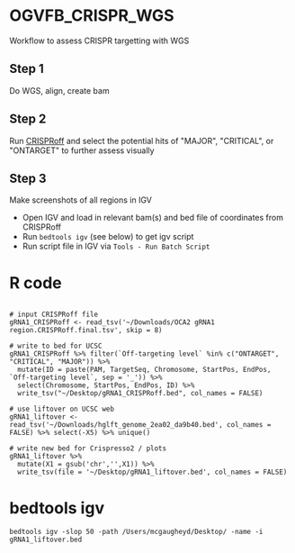 # OGVFB_CRISPR_WGS
Workflow to assess CRISPR targetting with WGS


## Step 1
Do WGS, align, create bam

## Step 2
Run [CRISPRoff](https://rth.dk/resources/crispr/crisproff/) and select the potential hits of "MAJOR", "CRITICAL", or "ONTARGET" to further assess visually

## Step 3

Make screenshots of all regions in IGV

  - Open IGV and load in relevant bam(s) and bed file of coordinates from CRISPRoff
  - Run `bedtools igv` (see below) to get igv script
  - Run script file in IGV via `Tools - Run Batch Script`




# R code

```

# input CRISPRoff file
gRNA1_CRISPRoff <- read_tsv('~/Downloads/OCA2 gRNA1 region.CRISPRoff.final.tsv', skip = 8)

# write to bed for UCSC
gRNA1_CRISPRoff %>% filter(`Off-targeting level` %in% c("ONTARGET", "CRITICAL", "MAJOR")) %>% 
  mutate(ID = paste(PAM, TargetSeq, Chromosome, StartPos, EndPos, `Off-targeting level`, sep = '_')) %>% 
  select(Chromosome, StartPos, EndPos, ID) %>% 
  write_tsv("~/Desktop/gRNA1_CRISPRoff.bed", col_names = FALSE)

# use liftover on UCSC web
gRNA1_liftover <- read_tsv('~/Downloads/hglft_genome_2ea02_da9b40.bed', col_names = FALSE) %>% select(-X5) %>% unique()

# write new bed for Crispresso2 / plots
gRNA1_liftover %>% 
  mutate(X1 = gsub('chr','',X1)) %>% 
  write_tsv(file = '~/Desktop/gRNA1_liftover.bed', col_names = FALSE)

```

# bedtools igv
```
bedtools igv -slop 50 -path /Users/mcgaugheyd/Desktop/ -name -i gRNA1_liftover.bed
```

